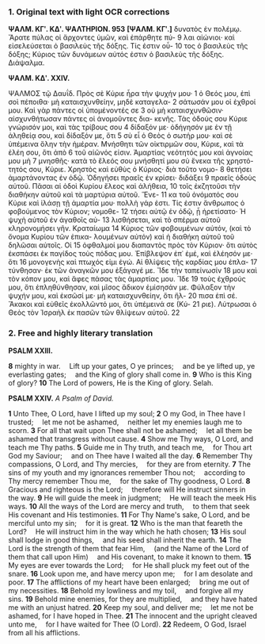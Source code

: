 ### 1. Original text with light OCR corrections

**ΨΑΛΜ. ΚΓʹ. ΚΔʹ. ΨΑΛΤΗΡΙΟΝ. 953**
**[ΨΑΛΜ. ΚΓʹ.]**
δυνατὸς ἐν πολέμῳ. Ἄρατε πύλας οἱ ἄρχοντες ὑμῶν, καὶ ἐπάρθητε πύ- 9
λαι αἰώνιοι· καὶ εἰσελεύσεται ὁ βασιλεὺς τῆς δόξης. Τίς ἐστιν οὗ- 10
τος ὁ βασιλεὺς τῆς δόξης; Κύριος τῶν δυνάμεων αὐτός ἐστιν ὁ
βασιλεὺς τῆς δόξης. Διάψαλμα.

**ΨΑΛΜ. ΚΔʹ. XXIV.**

ΨΑΛΜΟΣ τῷ Δαυΐδ. Πρὸς σὲ Κύριε ἦρα τὴν ψυχήν μου· 1
ὁ Θεός μου, ἐπὶ σοὶ πέποιθα· μὴ καταισχυνθείην, μηδὲ καταγελα- 2
σάτωσάν μου οἱ ἐχθροί μου. Καὶ γὰρ πάντες οἱ ὑπομένοντές σε 3
οὐ μὴ καταισχυνθῶσιν· αἰσχυνθήτωσαν πάντες οἱ ἀνομοῦντες δια-
κενῆς. Τὰς ὁδούς σου Κύριε γνώρισόν μοι, καὶ τὰς τρίβους σου 4
δίδαξόν με· ὁδήγησόν με ἐν τῇ ἀληθείᾳ σου, καὶ δίδαξόν με, ὅτι 5
σὺ εἶ ὁ Θεὸς ὁ σωτήρ μου· καὶ σὲ ὑπέμεινα ὅλην τὴν ἡμέραν.
Μνήσθητι τῶν οἰκτιρμῶν σου, Κύριε, καὶ τὰ ἐλέη σου, ὅτι ἀπὸ 6
τοῦ αἰῶνός εἰσιν. Ἁμαρτίας νεότητός μου καὶ ἀγνοίας μου μὴ 7
μνησθῆς· κατὰ τὸ ἔλεός σου μνήσθητί μου σὺ ἕνεκα τῆς χρηστό-
τητός σου, Κύριε. Χρηστὸς καὶ εὐθὺς ὁ Κύριος· διὰ τοῦτο νομο- 8
θετήσει ἁμαρτάνοντας ἐν ὁδῷ. Ὁδηγήσει πραεῖς ἐν κρίσει· διδάξει 9
πραεῖς ὁδοὺς αὐτοῦ. Πᾶσαι αἱ ὁδοὶ Κυρίου ἔλεος καὶ ἀλήθεια, 10
τοῖς ἐκζητοῦσι τὴν διαθήκην αὐτοῦ καὶ τὰ μαρτύρια αὐτοῦ. Ἕνε- 11
κα τοῦ ὀνόματός σου Κύριε καὶ ἱλάσῃ τῇ ἁμαρτία μου· πολλὴ
γάρ ἐστι. Τίς ἐστιν ἄνθρωπος ὁ φοβούμενος τὸν Κύριον; νομοθε- 12
τήσει αὐτῷ ἐν ὁδῷ, ᾗ ἡρετίσατο· Ἡ ψυχὴ αὐτοῦ ἐν ἀγαθοῖς αὐ- 13
λισθήσεται, καὶ τὸ σπέρμα αὐτοῦ κληρονομήσει γῆν. Κραταίωμα 14
Κύριος τῶν φοβουμένων αὐτόν, (καὶ τὸ ὄνομα Κυρίου τῶν ἐπικα-
λουμένων αὐτόν) καὶ ἡ διαθήκη αὐτοῦ τοῦ δηλῶσαι αὐτοῖς. Οἱ 15
ὀφθαλμοί μου διαπαντὸς πρὸς τὸν Κύριον· ὅτι αὐτὸς ἐκσπάσει ἐκ
παγίδος τοὺς πόδας μου. Ἐπίβλεψον ἐπ᾽ ἐμέ, καὶ ἐλέησόν με· ὅτι 16
μονογενὴς καὶ πτωχός εἰμι ἐγώ. Αἱ θλίψεις τῆς καρδίας μου ἐπλα- 17
τύνθησαν· ἐκ τῶν ἀναγκῶν μου ἐξάγαγέ με. Ἴδε τὴν ταπείνωσίν 18
μου καὶ τὸν κόπον μου, καὶ ἄφες πάσας τὰς ἁμαρτίας μου. Ἴδε 19
τοὺς ἐχθρούς μου, ὅτι ἐπληθύνθησαν, καὶ μῖσος ἄδικον ἐμίσησάν με.
Φύλαξον τὴν ψυχήν μου, καὶ ἐκσῶσί με· μὴ καταισχυνθείην, ὅτι ἤλ- 20
πισα ἐπὶ σέ. Ἄκακοι καὶ εὐθεῖς ἐκολλῶντό μοι, ὅτι ὑπέμεινά σε (Κύ- 21
ριε). Λύτρωσαι ὁ Θεὸς τὸν Ἰσραὴλ ἐκ πασῶν τῶν θλίψεων αὐτοῦ. 22

### 2. Free and highly literary translation

**PSALM XXIII.**

**8** mighty in war.
&emsp;Lift up your gates, O ye princes;
&emsp;and be ye lifted up, ye everlasting gates;
&emsp;and the King of glory shall come in.
**9** Who is this King of glory?
**10** The Lord of powers, He is the King of glory. Selah.

**PSALM XXIV.**
*A Psalm of David.*

**1** Unto Thee, O Lord, have I lifted up my soul;
**2** O my God, in Thee have I trusted;
&emsp;let me not be ashamed,
&emsp;neither let my enemies laugh me to scorn.
**3** For all that wait upon Thee shall not be ashamed;
&emsp;let all them be ashamed that transgress without cause.
**4** Show me Thy ways, O Lord, and teach me Thy paths.
**5** Guide me in Thy truth, and teach me,
&emsp;for Thou art God my Saviour;
&emsp;and on Thee have I waited all the day.
**6** Remember Thy compassions, O Lord, and Thy mercies,
&emsp;for they are from eternity.
**7** The sins of my youth and my ignorances remember Thou not;
&emsp;according to Thy mercy remember Thou me,
&emsp;for the sake of Thy goodness, O Lord.
**8** Gracious and righteous is the Lord;
&emsp;therefore will He instruct sinners in the way.
**9** He will guide the meek in judgment;
&emsp;He will teach the meek His ways.
**10** All the ways of the Lord are mercy and truth,
&emsp;to them that seek His covenant and His testimonies.
**11** For Thy Name's sake, O Lord, and be merciful unto my sin;
&emsp;for it is great.
**12** Who is the man that feareth the Lord?
&emsp;He will instruct him in the way which he hath chosen;
**13** His soul shall lodge in good things,
&emsp;and his seed shall inherit the earth.
**14** The Lord is the strength of them that fear Him,
&emsp;(and the Name of the Lord of them that call upon Him)
&emsp;and His covenant, to make it known to them.
**15** My eyes are ever towards the Lord;
&emsp;for He shall pluck my feet out of the snare.
**16** Look upon me, and have mercy upon me;
&emsp;for I am desolate and poor.
**17** The afflictions of my heart have been enlarged;
&emsp;bring me out of my necessities.
**18** Behold my lowliness and my toil,
&emsp;and forgive all my sins.
**19** Behold mine enemies, for they are multiplied,
&emsp;and they have hated me with an unjust hatred.
**20** Keep my soul, and deliver me;
&emsp;let me not be ashamed, for I have hoped in Thee.
**21** The innocent and the upright cleaved unto me,
&emsp;for I have waited for Thee (O Lord).
**22** Redeem, O God, Israel from all his afflictions.